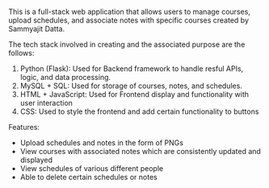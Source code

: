 This is a full-stack web application that allows users to manage courses, upload schedules, and associate notes with specific courses created by Sammyajit Datta.

The tech stack involved in creating and the associated purpose are the follows:
  1. Python (Flask): Used for Backend framework to handle resful APIs, logic, and data processing.
  2. MySQL + SQL: Used for storage of courses, notes, and schedules.
  3. HTML + JavaScript: Used for Frontend display and functionality with user interaction
  4. CSS: Used to style the frontend and add certain functionality to buttons

Features:
  - Upload schedules and notes in the form of PNGs
  - View courses with associated notes which are consistently updated and displayed
  - View schedules of various different people
  - Able to delete certain schedules or notes
